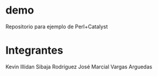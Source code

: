 # demo
Repositorio para ejemplo de Perl+Catalyst

# Integrantes
Kevin Illidan Sibaja Rodríguez 
José Marcial Vargas Arguedas
